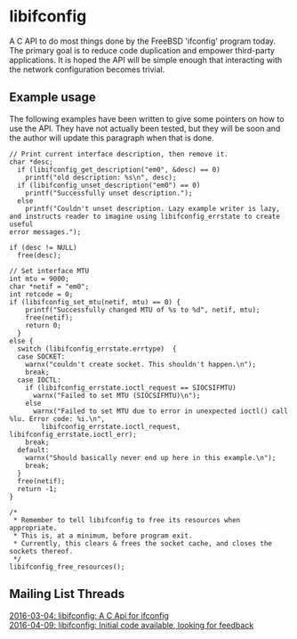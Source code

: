 # libifconfig
A C API to do most things done by the FreeBSD 'ifconfig' program today. The primary goal is to reduce code duplication and empower third-party applications. It is hoped the API will be simple enough that interacting with the network configuration becomes trivial.

## Example usage
The following examples have been written to give some pointers on how to use the API. They have not actually been tested, but they will be soon and the author will update this paragraph when that is done.

```
// Print current interface description, then remove it.
char *desc;
  if (libifconfig_get_description("em0", &desc) == 0)
    printf("old description: %s\n", desc);
  if (libifconfig_unset_description("em0") == 0)
    printf("Successfully unset description.");
  else
    printf("Couldn't unset description. Lazy example writer is lazy,
and instructs reader to imagine using libifconfig_errstate to create useful
error messages.");

if (desc != NULL)
  free(desc);
```

```
// Set interface MTU
int mtu = 9000;
char *netif = "em0";
int retcode = 0;
if (libifconfig_set_mtu(netif, mtu) == 0) {
    printf("Successfully changed MTU of %s to %d", netif, mtu);
    free(netif);
    return 0;
  }
else {
  switch (libifconfig_errstate.errtype)  {
  case SOCKET:
    warnx("couldn't create socket. This shouldn't happen.\n");
    break;
  case IOCTL:
    if (libifconfig_errstate.ioctl_request == SIOCSIFMTU) 
      warnx("Failed to set MTU (SIOCSIFMTU)\n");
    else
      warnx("Failed to set MTU due to error in unexpected ioctl() call %lu. Error code: %i.\n", 
        libifconfig_errstate.ioctl_request, libifconfig_errstate.ioctl_err);
    break;
  default:
    warnx("Should basically never end up here in this example.\n");
    break;
  }
  free(netif);
  return -1;
}
```

```
/*  
 * Remember to tell libifconfig to free its resources when appropriate.
 * This is, at a minimum, before program exit.
 * Currently, this clears & frees the socket cache, and closes the sockets thereof.
 */
libifconfig_free_resources();
```

## Mailing List Threads
[2016-03-04: libifconfig: A C Api for ifconfig](https://lists.freebsd.org/pipermail/freebsd-net/2016-March/044837.html)  
[2016-04-09: libifconfig: Initial code available, looking for feedback](https://lists.freebsd.org/pipermail/freebsd-net/2016-April/045022.html)
